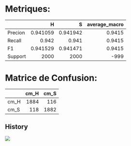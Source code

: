 # Metriques:
|         |           H |           S |   average_macro |
|:--------|------------:|------------:|----------------:|
| Precion |    0.941059 |    0.941942 |          0.9415 |
| Recall  |    0.942    |    0.941    |          0.9415 |
| F1      |    0.941529 |    0.941471 |          0.9415 |
| Support | 2000        | 2000        |       -999      |   
   
# Matrice de Confusion:
|      |   cm_H |   cm_S |
|:-----|-------:|-------:|
| cm_H |   1884 |    116 |
| cm_S |    118 |   1882 |   
   
## History
![](https://asset.cml.dev/3186ba3a6c6ded06b641ac9f51017994b0b15ddb?cml=png)
